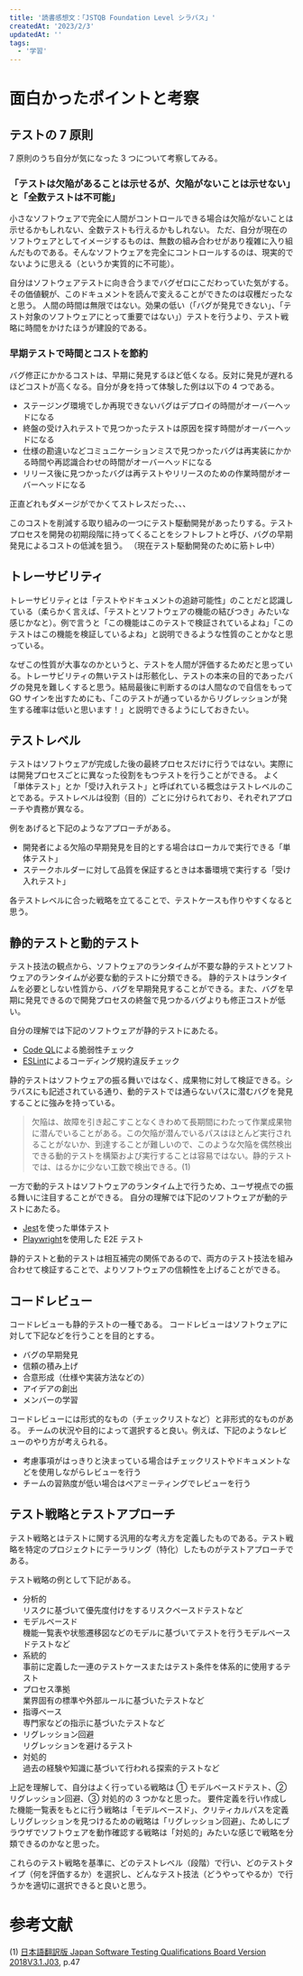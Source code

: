 ```yaml
---
title: '読書感想文：「JSTQB Foundation Level シラバス」'
createdAt: '2023/2/3'
updatedAt: ''
tags:
  - '学習'
---
```


# 面白かったポイントと考察

## テストの 7 原則

7 原則のうち自分が気になった 3 つについて考察してみる。

### 「テストは欠陥があることは示せるが、欠陥がないことは示せない」と「全数テストは不可能」

小さなソフトウェアで完全に人間がコントロールできる場合は欠陥がないことは示せるかもしれない、全数テストも行えるかもしれない。
ただ、自分が現在のソフトウェアとしてイメージするものは、無数の組み合わせがあり複雑に入り組んだものである。そんなソフトウェアを完全にコントロールするのは、現実的でないように思える（というか実質的に不可能）。

自分はソフトウェアテストに向き合うまでバグゼロにこだわっていた気がする。その価値観が、このドキュメントを読んで変えることができたのは収穫だったなと思う。
人間の時間は無限ではない。効果の低い（「バグが発見できない」、「テスト対象のソフトウェアにとって重要ではない」）テストを行うより、テスト戦略に時間をかけたほうが建設的である。

### 早期テストで時間とコストを節約

バグ修正にかかるコストは、早期に発見するほど低くなる。反対に発見が遅れるほどコストが高くなる。自分が身を持って体験した例は以下の 4 つである。

- ステージング環境でしか再現できないバグはデプロイの時間がオーバーヘッドになる
- 終盤の受け入れテストで見つかったテストは原因を探す時間がオーバーヘッドになる
- 仕様の勘違いなどコミュニケーションミスで見つかったバグは再実装にかかる時間や再認識合わせの時間がオーバーヘッドになる
- リリース後に見つかったバグは再テストやリリースのための作業時間がオーバーヘッドになる

正直どれもダメージがでかくてストレスだった、、、

このコストを削減する取り組みの一つにテスト駆動開発があったりする。テストプロセスを開発の初期段階に持ってくることをシフトレフトと呼び、バグの早期発見によるコストの低減を狙う。
（現在テスト駆動開発のために筋トレ中）

## トレーサビリティ

トレーサビリティとは「テストやドキュメントの追跡可能性」のことだと認識している（柔らかく言えば、「テストとソフトウェアの機能の結びつき」みたいな感じかなと）。例で言うと「この機能はこのテストで検証されているよね」「このテストはこの機能を検証しているよね」と説明できるような性質のことかなと思っている。

なぜこの性質が大事なのかというと、テストを人間が評価するためだと思っている。トレーサビリティの無いテストは形骸化し、テストの本来の目的であったバグの発見を難しくすると思う。結局最後に判断するのは人間なので自信をもって GO サインを出すためにも、「このテストが通っているからリグレッションが発生する確率は低いと思います！」と説明できるようにしておきたい。

## テストレベル

テストはソフトウェアが完成した後の最終プロセスだけに行うではない。実際には開発プロセスごとに異なった役割をもつテストを行うことができる。
よく「単体テスト」とか「受け入れテスト」と呼ばれている概念はテストレベルのことである。テストレベルは役割（目的）ごとに分けられており、それぞれアプローチや責務が異なる。

例をあげると下記のようなアプローチがある。

- 開発者による欠陥の早期発見を目的とする場合はローカルで実行できる「単体テスト」
- ステークホルダーに対して品質を保証するときは本番環境で実行する「受け入れテスト」

各テストレベルに合った戦略を立てることで、テストケースも作りやすくなると思う。

## 静的テストと動的テスト

テスト技法の観点から、ソフトウェアのランタイムが不要な静的テストとソフトウェアのランタイムが必要な動的テストに分類できる。
静的テストはランタイムを必要としない性質から、バグを早期発見することができる。また、バグを早期に発見できるので開発プロセスの終盤で見つかるバグよりも修正コストが低い。

自分の理解では下記のソフトウェアが静的テストにあたる。

- [Code QL](https://codeql.github.com/)による脆弱性チェック
- [ESLint](https://eslint.org/)によるコーディング規約違反チェック

静的テストはソフトウェアの振る舞いではなく、成果物に対して検証できる。シラバスにも記述されている通り、動的テストでは通らないパスに潜むバグを発見することに強みを持っている。

> 欠陥は、故障を引き起こすことなくきわめて長期間にわたって作業成果物に潜んでいることがある。この欠陥が潜んでいるパスはほとんど実行されることがないか、到達することが難しいので、このような欠陥を偶然検出できる動的テストを構築および実行することは容易ではない。静的テストでは、はるかに少ない工数で検出できる。(1)

一方で動的テストはソフトウェアのランタイム上で行うため、ユーザ視点での振る舞いに注目することができる。
自分の理解では下記のソフトウェアが動的テストにあたる。

- [Jest](https://jestjs.io/)を使った単体テスト
- [Playwright](https://playwright.dev/)を使用した E2E テスト

静的テストと動的テストは相互補完の関係であるので、両方のテスト技法を組み合わせて検証することで、よりソフトウェアの信頼性を上げることができる。

## コードレビュー

コードレビューも静的テストの一種である。
コードレビューはソフトウェアに対して下記などを行うことを目的とする。

- バグの早期発見
- 信頼の積み上げ
- 合意形成（仕様や実装方法などの）
- アイデアの創出
- メンバーの学習

コードレビューには形式的なもの（チェックリストなど）と非形式的なものがある。
チームの状況や目的によって選択すると良い。例えば、下記のようなレビューのやり方が考えられる。

- 考慮事項がはっきりと決まっている場合はチェックリストやドキュメントなどを使用しながらレビューを行う
- チームの習熟度が低い場合はペアミーティングでレビューを行う

## テスト戦略とテストアプローチ

テスト戦略とはテストに関する汎用的な考え方を定義したものである。テスト戦略を特定のプロジェクトにテーラリング（特化）したものがテストアプローチである。

テスト戦略の例として下記がある。

- 分析的  
  リスクに基づいて優先度付けをするリスクベースドテストなど
- モデルベースド  
  機能一覧表や状態遷移図などのモデルに基づいてテストを行うモデルベースドテストなど
- 系統的  
  事前に定義した一連のテストケースまたはテスト条件を体系的に使用するテスト
- プロセス準拠  
  業界固有の標準や外部ルールに基づいたテストなど
- 指導ベース  
  専門家などの指示に基づいたテストなど
- リグレッション回避  
  リグレッションを避けるテスト
- 対処的  
  過去の経験や知識に基づいて行われる探索的テストなど

上記を理解して、自分はよく行っている戦略は ① モデルベースドテスト、② リグレッション回避、③ 対処的の 3 つかなと思った。
要件定義を行い作成した機能一覧表をもとに行う戦略は「モデルベースド」、クリティカルパスを定義しリグレッションを見つけるための戦略は「リグレッション回避」、ためしにブラウザでソフトウェアを動作確認する戦略は「対処的」みたいな感じで戦略を分類できるのかなと思った。

これらのテスト戦略を基準に、どのテストレベル（段階）で行い、どのテストタイプ（何を評価するか）を選択し、どんなテスト技法（どうやってやるか）で行うかを適切に選択できると良いと思う。

# 参考文献

(1) [日本語翻訳版 Japan Software Testing Qualifications Board Version 2018V3.1.J03](https://jstqb.jp/dl/JSTQB-SyllabusFoundation_Version2018V31.J03.pdf), p.47
